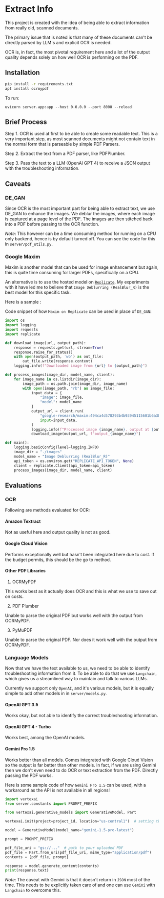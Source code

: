 # Extract Info

This project is created with the idea of being able to extract information from really old, scanned documents.

The primary issue that is noted is that many of these documents can't be directly parsed by LLM's and explicit OCR is needed.

OCR is, in fact, the most pivotal requirement here and a lot of the output quality depends solely on how well OCR is performing on the PDF.

## Installation

```bash
pip install -r requirements.txt
apt install ocrmypdf
```

To run:

```
uvicorn server.app:app --host 0.0.0.0 --port 8000 --reload
```

## Brief Process

Step 1. OCR is used at first to be able to create some readable text. This is a very important step, as most scanned documents might not contain text in the normal form that is parseable by simple PDF Parsers.

Step 2. Extract the text from a PDF parser, like PDFPlumber.

Step 3. Pass the text to a LLM (OpenAI GPT 4) to receive a JSON output with the troubleshooting information.

## Caveats

### DE_GAN

Since OCR is the most important part for being able to extract text, we use DE_GAN to enhance the images.
We deblur the images, where each image is captured at a page level of the PDF.
The images are then stitched back into a PDF before passing to the OCR function.

_Note_: This however can be a time consuming method for running on a CPU only backend, hence is by default turned off. You can see the code for this in `server/pdf_utils.py`.

### Google Maxim

Maxim is another model that can be used for image enhancement but again, this is quite time consuming for larger PDFs, specifically on a CPU.

An alternative is to use the hosted model on [`Replicate`](https://replicate.com/google-research/maxim).
My experiments with it have led me to believe that `Image Deblurring (RealBlur_R)` is the best model for this specific task.

Here is a sample :

Code snippet of how `Maxim on Replicate` can be used in place of `DE_GAN`:

```python
import os
import logging
import requests
import replicate

def download_image(url, output_path):
    response = requests.get(url, stream=True)
    response.raise_for_status()
    with open(output_path, 'wb') as out_file:
        out_file.write(response.content)
    logging.info(f"Downloaded image from {url} to {output_path}")

def process_images(image_dir, model_name, client):
    for image_name in os.listdir(image_dir):
        image_path = os.path.join(image_dir, image_name)
        with open(image_path, "rb") as image_file:
            input_data = {
                "image": image_file,
                "model": model_name
            }
            output_url = client.run(
                "google-research/maxim:494ca4d578293b4b93945115601b6a38190519da18467556ca223d219c3af9f9",
                input=input_data,
            )
            logging.info(f"Processed image {image_name}, output at {output_url}")
            download_image(output_url, f"output_{image_name}")

def main():
    logging.basicConfig(level=logging.INFO)
    image_dir = "./images"
    model_name = "Image Deblurring (RealBlur_R)"
    api_token = os.environ.get("REPLICATE_API_TOKEN", None)
    client = replicate.Client(api_token=api_token)
    process_images(image_dir, model_name, client)

```

## Evaluations

### OCR

Following are methods evaluated for OCR:

#### Amazon Textract

Not as useful here and output quality is not as good.

#### Google Cloud Vision

Performs exceptionally well but hasn't been integrated here due to cost. If the budget permits, this should be the go to method.

#### Other PDF Libraries

1. OCRMyPDF

This works best as it actually does OCR and this is what we use to save out on costs.

2. PDF Plumber

Unable to parse the original PDF but works well with the output from OCRMyPDF.

3. PyMuPDF

Unable to parse the original PDF. Nor does it work well with the output from OCRMyPDF.

### Language Models

Now that we have the text available to us, we need to be able to identify troubleshooting information from it.
To be able to do that we use `Langchain`, which gives us a streamlined way to maintain and talk to various LLMs.

Currently we support only `OpenAI`, and it's various models, but it is equally simple to add other models in in `server/models.py`.

#### OpenAI GPT 3.5

Works okay, but not able to identify the correct troubleshooting information.

#### OpenAI GPT 4 - Turbo

Works best, among the OpenAI models.

#### Gemini Pro 1.5

Works better than all models. Comes integrated with Google Cloud Vision so the output is far better than other models.
In fact, if we are using Gemini then we don't even need to do OCR or text extraction from the PDF. Directly passing the PDF works.

Here is some sample code of how `Gemini Pro 1.5` can be used, with a workaround as the API is not available in all regions!

```python
import vertexai
from server.constants import PROMPT_PREFIX

from vertexai.generative_models import GenerativeModel, Part

vertexai.init(project=project_id, location="us-central1")  # setting the location to one where API access is allowed!

model = GenerativeModel(model_name="gemini-1.5-pro-latest")

prompt = PROMPT_PREFIX

pdf_file_uri = "gs://..."  # path to your uploaded PDF
pdf_file = Part.from_uri(pdf_file_uri, mime_type="application/pdf")
contents = [pdf_file, prompt]

response = model.generate_content(contents)
print(response.text)
```

_Note_: The caveat with Gemini is that it doesn't return in `JSON` most of the time. This needs to be explicitly taken care of and one can use `Gemini` with `Langchain` to overcome this.
